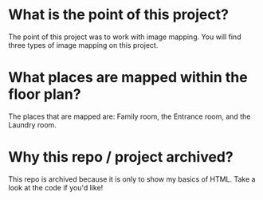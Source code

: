 # What is the point of this project?
The point of this project was to work with image mapping. You will find three types of image mapping on this project. 

# What places are mapped within the floor plan?
The places that are mapped are: Family room, the Entrance room, and the Laundry room.  

# Why this repo / project archived?
This repo is archived because it is only to show my basics of HTML. Take a look at the code if you'd like!
